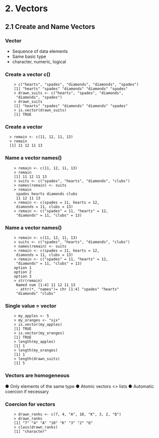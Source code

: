 # 2. Vectors

## 2.1 Create and Name Vectors

### Vector

* Sequence of data elements
* Same basic type
* character, numeric, logical


### Create a vector c()

        > c("hearts", "spades", "diamonds", "diamonds", "spades")
        [1] "hearts" "spades" "diamonds" "diamonds" "spades"
        > drawn_suits <- c("hearts", "spades", "diamonds",
         "diamonds", "spades")
        > drawn_suits
        [1] "hearts" "spades" "diamonds" "diamonds" "spades"
        > is.vector(drawn_suits)
        [1] TRUE


### Create a vector

      > remain <- c(11, 12, 11, 13)
      > remain
      [1] 11 12 11 13


### Name a vector names()

        > remain <- c(11, 12, 11, 13)
        > remain
        [1] 11 12 11 13
        > suits <- c("spades", "hearts", "diamonds", "clubs")
        > names(remain) <- suits
        > remain
         spades hearts diamonds clubs
         11 12 11 13
        > remain <- c(spades = 11, hearts = 12,
         diamonds = 11, clubs = 13)
        > remain <- c("spades" = 11, "hearts" = 12,
         "diamonds" = 11, "clubs" = 13)
 
 
 ### Name a vector names()
 
        > remain <- c(11, 12, 11, 13)
        > suits <- c("spades", "hearts", "diamonds", "clubs")
        > names(remain) <- suits
        > remain <- c(spades = 11, hearts = 12,
         diamonds = 11, clubs = 13)
        > remain <- c("spades" = 11, "hearts" = 12,
         "diamonds" = 11, "clubs" = 13)
        option 1
        option 2
        option 3
        > str(remain)
         Named num [1:4] 11 12 11 13
         - attr(*, "names")= chr [1:4] "spades" "hearts"
         "diamonds" "clubs"
 
 
### Single value = vector

        > my_apples <- 5
        > my_oranges <- "six"
        > is.vector(my_apples)
        [1] TRUE
        > is.vector(my_oranges)
        [1] TRUE
        > length(my_apples)
        [1] 1
        > length(my_oranges)
        [1] 1
        > length(drawn_suits)
        [1] 5


### Vectors are homogeneous

● Only elements of the same type
● Atomic vectors <> lists
● Automatic coercion if necessary


### Coercion for vectors

        > drawn_ranks <- c(7, 4, "A", 10, "K", 3, 2, "Q")
        > drawn_ranks
        [1] "7" "4" "A" "10" "K" "3" "2" "Q"
        > class(drawn_ranks)
        [1] "character"
 
